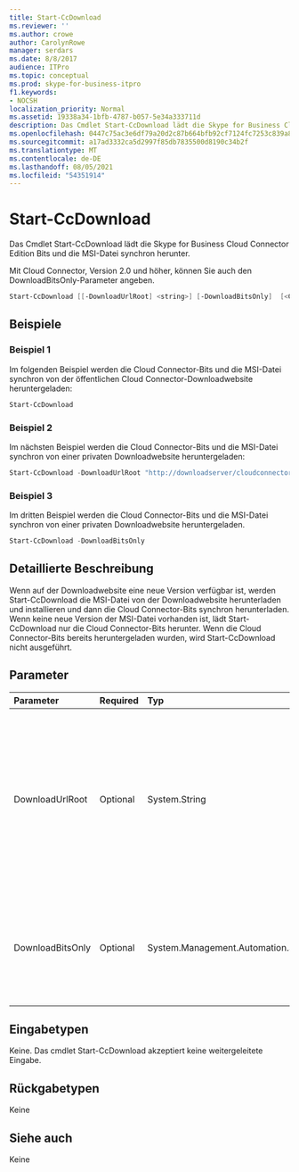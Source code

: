 ```yaml
---
title: Start-CcDownload
ms.reviewer: ''
ms.author: crowe
author: CarolynRowe
manager: serdars
ms.date: 8/8/2017
audience: ITPro
ms.topic: conceptual
ms.prod: skype-for-business-itpro
f1.keywords:
- NOCSH
localization_priority: Normal
ms.assetid: 19338a34-1bfb-4787-b057-5e34a333711d
description: Das Cmdlet Start-CcDownload lädt die Skype for Business Cloud Connector Edition Bits und die MSI-Datei synchron herunter.
ms.openlocfilehash: 0447c75ac3e6df79a20d2c87b664bfb92cf7124fc7253c839a88fad1b335eaec
ms.sourcegitcommit: a17ad3332ca5d2997f85db7835500d8190c34b2f
ms.translationtype: MT
ms.contentlocale: de-DE
ms.lasthandoff: 08/05/2021
ms.locfileid: "54351914"
---
```

# <a name="start-ccdownload"></a>Start-CcDownload
 
Das Cmdlet Start-CcDownload lädt die Skype for Business Cloud Connector Edition Bits und die MSI-Datei synchron herunter.
  
Mit Cloud Connector, Version 2.0 und höher, können Sie auch den DownloadBitsOnly-Parameter angeben.
  
```powershell
Start-CcDownload [[-DownloadUrlRoot] <string>] [-DownloadBitsOnly]  [<CommonParameters>]
```

## <a name="examples"></a>Beispiele
<a name="Examples"> </a>

### <a name="example-1"></a>Beispiel 1

Im folgenden Beispiel werden die Cloud Connector-Bits und die MSI-Datei synchron von der öffentlichen Cloud Connector-Downloadwebsite heruntergeladen:
  
```powershell
Start-CcDownload
```

### <a name="example-2"></a>Beispiel 2

Im nächsten Beispiel werden die Cloud Connector-Bits und die MSI-Datei synchron von einer privaten Downloadwebsite heruntergeladen:
  
```powershell
Start-CcDownload -DownloadUrlRoot "http://downloadserver/cloudconnector/latest"
```

### <a name="example-3"></a>Beispiel 3

Im dritten Beispiel werden die Cloud Connector-Bits und die MSI-Datei synchron von einer privaten Downloadwebsite heruntergeladen.
  
```powershell
Start-CcDownload -DownloadBitsOnly
```

## <a name="detailed-description"></a>Detaillierte Beschreibung
<a name="DetailedDescription"> </a>

Wenn auf der Downloadwebsite eine neue Version verfügbar ist, werden Start-CcDownload die MSI-Datei von der Downloadwebsite herunterladen und installieren und dann die Cloud Connector-Bits synchron herunterladen. Wenn keine neue Version der MSI-Datei vorhanden ist, lädt Start-CcDownload nur die Cloud Connector-Bits herunter. Wenn die Cloud Connector-Bits bereits heruntergeladen wurden, wird Start-CcDownload nicht ausgeführt.
  
## <a name="parameters"></a>Parameter
<a name="DetailedDescription"> </a>

|**Parameter**|**Required**|**Typ**|**Beschreibung**|
|:-----|:-----|:-----|:-----|
|DownloadUrlRoot  <br/> | Optional <br/> |System.String  <br/> | Die vollständige URL einer bestimmten Version von Cloud Connector auf der privaten Downloadwebsite. Verwenden Sie diesen Parameter mit Vorsicht – achten Sie darauf, dass Sie wissen, welche Version von Cloud Connector Sie herunterladen. <br/> |
|DownloadBitsOnly  <br/> |Optional  <br/> |System.Management.Automation.SwitchParameter  <br/> |Überspringen Sie den Schritt, um MSI von der Downloadwebsite herunterzuladen und zu installieren, und laden Sie nur die Cloud Connector-Bits herunter.  <br/> |
   
## <a name="input-types"></a>Eingabetypen
<a name="InputTypes"> </a>

Keine. Das cmdlet Start-CcDownload akzeptiert keine weitergeleitete Eingabe.
  
## <a name="return-types"></a>Rückgabetypen
<a name="ReturnTypes"> </a>

Keine
  
## <a name="see-also"></a>Siehe auch
<a name="ReturnTypes"> </a>

Keine
  

